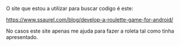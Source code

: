 O site que estou a utilizar para buscar codigo é este:

https://www.ssaurel.com/blog/develop-a-roulette-game-for-android/

No casos este site apenas me ajuda para fazer a roleta tal como tinha apresentado.
